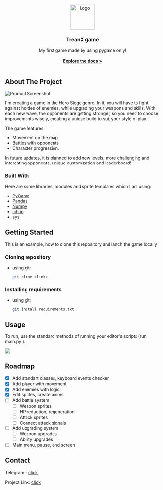 
<br/>
<div align="center">
<a href="https://github.com/ShaanCoding/ReadME-Generator">
<img src="https://cdn1.ozone.ru/s3/multimedia-1-g/6959523424.jpg" alt="Logo" width="80" height="80">
</a>
<h3 align="center">TreanX game</h3>
<p align="center">
My first game made by using pygame only!
<br/>
<br/>
<a href="https://github.com/ShaanCoding/ReadME-Generator/"><strong>Explore the docs »</strong></a>
<br/>
<br/>

</p>
</div>

## About The Project

![Product Screenshot](https://digiseller.mycdn.ink/preview/807251/p1_3985108_9e0e9834.jpg)

I'm creating a game in the Hero Siege genre. In it, you will have to fight against hordes of enemies, while upgrading your weapons and skills.
With each new wave, the opponents are getting stronger, so you need to choose improvements wisely, creating a unique build to suit your style of play.

The game features: 
- Movement on the map
- Battles with opponents
- Character progression. 

In future updates, it is planned to add new levels, more challenging and interesting opponents, unique customization and leaderboard!

### Built With

Here are some libraries, modules and sprite templates which I am using:
- [PyGame](https://www.pygame.org/)
- [Pandas](https://pandas.pydata.org/docs/)
- [Numpy](https://numpy.org/doc/)
- [ich.io](https://itch.io/)
- [sys](https://docs.python.org/3/library/sys.html)

## Getting Started
This is an example, how to clone this repository and lanch the game locally

### Cloning repository

- using git:
  ```sh
  git clone <link>
  ```
### Installing requirements

- using git:
  ```sh
  git install requirements.txt
  ```
## Usage

To run, use the standard methods of running your editor's scripts (run main.py ).


<img src="https://shultais.education/media/blog/python_for_beginners/install_pycharm_windows/run-main.png">


## Roadmap

- [x] Add standart classes, keyboard events checker
- [x] Add player with movement
- [x] Add enemies with logic
- [x] Edit sprites, create anims
- [ ] Add battle system
  - [ ] Weapon sprites
  - [ ] HP reduction, regeneration
  - [ ] Attack sprites
  - [ ] Connect attack signals
- [ ] Add upgrading system
  - [ ] Weapon upgrades
  - [ ] Ability upgrades
- [ ] Main menu, pause, end screen

## Contact

Telegram - [click](https://t.me/@Bart3641)

Project Link: [click](https://github.com/Mafia3641/MyGame)

